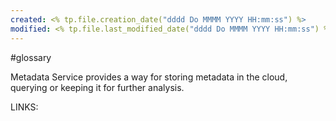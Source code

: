```yaml
---
created: <% tp.file.creation_date("dddd Do MMMM YYYY HH:mm:ss") %>
modified: <% tp.file.last_modified_date("dddd Do MMMM YYYY HH:mm:ss") %>
---
```

#glossary 

Metadata Service provides a way for storing metadata in the cloud, querying or keeping it for further analysis.

LINKS:


